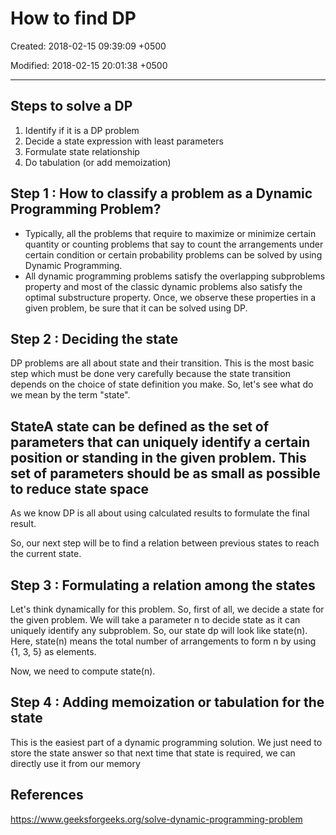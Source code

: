 # How to find DP

Created: 2018-02-15 09:39:09 +0500

Modified: 2018-02-15 20:01:38 +0500

---

## Steps to solve a DP

1) Identify if it is a DP problem
2) Decide a state expression with
least parameters
3) Formulate state relationship
4) Do tabulation (or add memoization)

## Step 1 : How to classify a problem as a Dynamic Programming Problem?

- Typically, all the problems that require to maximize or minimize certain quantity or counting problems that say to count the arrangements under certain condition or certain probability problems can be solved by using Dynamic Programming.
- All dynamic programming problems satisfy the overlapping subproblems property and most of the classic dynamic problems also satisfy the optimal substructure property. Once, we observe these properties in a given problem, be sure that it can be solved using DP.

## Step 2 : Deciding the state

DP problems are all about state and their transition. This is the most basic step which must be done very carefully because the state transition depends on the choice of state definition you make. So, let's see what do we mean by the term "state".

## StateA state can be defined as the set of parameters that can uniquely identify a certain position or standing in the given problem. This set of parameters should be as small as possible to reduce state space

As we know DP is all about using calculated results to formulate the final result.

So, our next step will be to find a relation between previous states to reach the current state.

## Step 3 : Formulating a relation among the states

Let's think dynamically for this problem. So, first of all, we decide a state for the given problem. We will take a parameter n to decide state as it can uniquely identify any subproblem. So, our state dp will look like state(n). Here, state(n) means the total number of arrangements to form n by using {1, 3, 5} as elements.

Now, we need to compute state(n).

## Step 4 : Adding memoization or tabulation for the state

This is the easiest part of a dynamic programming solution. We just need to store the state answer so that next time that state is required, we can directly use it from our memory

## References

<https://www.geeksforgeeks.org/solve-dynamic-programming-problem>
